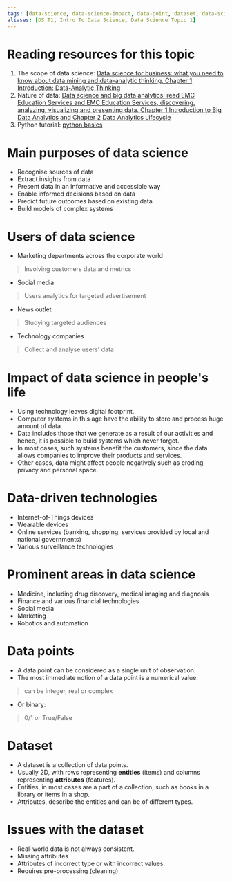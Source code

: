 ```yaml
---
tags: [data-science, data-science-impact, data-point, dataset, data-science-purpose, dataset-issue]
aliases: [DS T1, Intro To Data Science, Data Science Topic 1]
---
```


# Reading resources for this topic
1. The scope of data science: [Data science for business: what you need to know about data mining and data-analytic thinking. Chapter 1 Introduction: Data-Analytic Thinking](https://ebookcentral.proquest.com/lib/londonww/bookshelf.action)
2. Nature of data: [Data science and big data analytics: read EMC Education Services and EMC Education Services, discovering, analyzing, visualizing and presenting data. Chapter 1 Introduction to Big Data Analytics and Chapter 2 Data Analytics Lifecycle](https://ebookcentral.proquest.com/lib/londonww/bookshelf.action)
3. Python tutorial: [python basics](https://docs.python.org/3/tutorial/)

# Main purposes of data science

- Recognise sources of data
- Extract insights from data
- Present data in an informative and accessible way
- Enable informed decisions based on data
- Predict future outcomes based on existing data
- Build models of complex systems

# Users of data science
- Marketing departments across the corporate world
> Involving customers data and metrics

- Social media
> Users analytics for targeted advertisement

- News outlet
> Studying targeted audiences

- Technology companies
> Collect and analyse users' data

# Impact of data science in people's life

- Using technology leaves digital footprint.
- Computer systems in this age have the ability to store and process huge amount of data.
- Data includes those that we generate as a result of our activities and hence, it is possible to build systems which never forget.
- In most cases, such systems benefit the customers, since the data allows companies to improve their products and services.
- Other cases, data might affect people negatively such as eroding privacy and personal space.

# Data-driven technologies

- Internet-of-Things devices
- Wearable devices
- Online services (banking, shopping, services provided by local and national governments)
- Various surveillance technologies

# Prominent areas in data science

<ul>
	<li>Medicine, including drug discovery, medical imaging and diagnosis</li>
	<li>Finance and various financial technologies</li>
	<li>Social media</li>
	<li>Marketing</li>
	<li>Robotics and automation</li>
</ul>

# Data points

- A data point can be considered as a single unit of observation.
- The most immediate notion of a data point is a numerical value.
> can be integer, real or complex
- Or binary:
> 0/1 or True/False

# Dataset

- A dataset is a collection of data points.
- Usually 2D, with rows representing <b>entities</b> (items) and columns representing <b>attributes</b> (features).
- Entities, in most cases are a part of a collection, such as books in a library or items in a shop.
- Attributes, describe the entities and can be of different types.

# Issues with the dataset

- Real-world data is not always consistent.
- Missing attributes
- Attributes of incorrect type or with incorrect values.
- Requires pre-processing (cleaning)